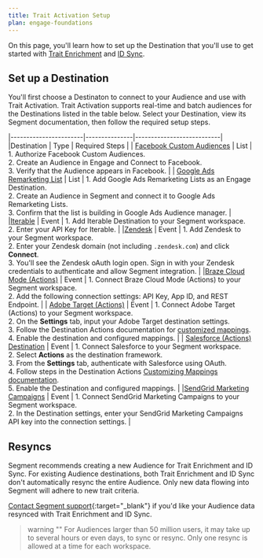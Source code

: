```yaml
---
title: Trait Activation Setup
plan: engage-foundations
---
```


On this page, you'll learn how to set up the Destination that you'll use to get started with [Trait Enrichment](/docs/engage/trait-activation/trait-enrichment/) and [ID Sync](/docs/engage/trait-activation/id-sync/).  

## Set up a Destination

You'll first choose a Destinaton to connect to your Audience and use with Trait Activation. Trait Activation supports real-time and batch audiences for the Destinations listed in the table below. Select your Destination, view its Segment documentation, then follow the required setup steps. 


|-----------------------|---------------|---------------------------|
|Destination            |  Type         |  Required Steps           |
| [Facebook Custom Audiences](/docs/connections/destinations/catalog/personas-facebook-custom-audiences/) | List | 1. Authorize Facebook Custom Audiences. <br> 2. Create an Audience in Engage and Connect to Facebook. <br> 3. Verify that the Audience appears in Facebook. |
| [Google Ads Remarketing List](/docs/connections/destinations/catalog/adwords-remarketing-lists/#overview) | List | 1. Add Google Ads Remarketing Lists as an Engage Destination. <br> 2. Create an Audience in Segment and connect it to Google Ads Remarketing Lists. <br> 3. Confirm that the list is building in Google Ads Audience manager. |
|[Iterable](/docs/connections/destinations/catalog/iterable/)              | Event         | 1. Add Iterable Destination to your Segment workspace. <br> 2. Enter your API Key for Iterable.                          |
|[Zendesk](/docs/connections/destinations/catalog/zendesk/)                | Event         | 1. Add Zendesk to your Segment workspace. <br> 2. Enter your Zendesk domain (not including `.zendesk.com`) and click **Connect**. <br> 3. You'll see the Zendesk oAuth login open. Sign in with your Zendesk credentials to authenticate and allow Segment integration. |
|[Braze Cloud Mode (Actions)](/docs/connections/destinations/catalog/braze-cloud-mode-actions/) | Event | 1. Connect Braze Cloud Mode (Actions) to your Segment workspace. <br> 2. Add the following connection settings: API Key, App ID, and REST Endpoint. |
| [Adobe Target (Actions)](/docs/connections/destinations/catalog/actions-adobe-target-cloud/#available-actions)    | Event      |  1. Connect Adobe Target (Actions) to your Segment workspace. <br> 2. On the **Settings** tab, input your Adobe Target destination settings. <br> 3. Follow the Destination Actions documentation for [customized mappings](/docs/connections/destinations/actions/#customizing-mappings). <br> 4. Enable the destination and configured mappings.                        |
| [Salesforce (Actions) Destination](/docs/connections/destinations/catalog/actions-salesforce/) | Event          | 1. Connect Salesforce to your Segment workspace. <br> 2. Select **Actions** as the destination framework. <br> 3. From the **Settings** tab, authenticate with Salesforce using OAuth. <br> 4. Follow steps in the Destination Actions [Customizing Mappings documentation](/docs/connections/destinations/actions/#customizing-mappings). <br> 5. Enable the Destination and configured mappings.                  |
|[SendGrid Marketing Campaigns](/docs/connections/destinations/catalog/actions-sendgrid/)   |   Event           |  1. Connect SendGrid Marketing Campaigns to your Segment workspace. <br> 2. In the Destination settings, enter your SendGrid Marketing Campaigns API key into the connection settings.                      |

## Resyncs

Segment recommends creating a new Audience for Trait Enrichment and ID Sync. For existing Audience destinations, both Trait Enrichment and ID Sync don't automatically resync the entire Audience. Only new data flowing into Segment will adhere to new trait criteria. 

[Contact Segment support](https://segment.com/help/contact/){:target="_blank"} if you'd like your Audience data resynced with Trait Enrichment and ID Sync. 

> warning ""
> For Audiences larger than 50 million users, it may take up to several hours or even days, to sync or resync. Only one resync is allowed at a time for each workspace. 


